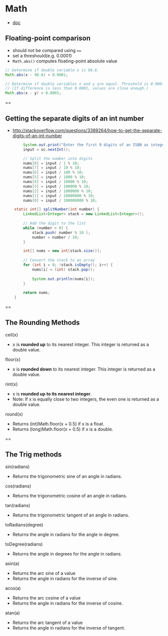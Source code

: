 # Math

- [doc](http://docs.oracle.com/javase/7/docs/api/java/lang/Math.html)

## Floating-point comparison

- should not be compared using `==`
- set a threshould(e.g. 0.0001)
- `Math.abs()` computes floating-point absolute value

```java
// Determine if double variable x is 98.6.
Math.abs(x - 98.6) < 0.0001;
```

```java
// Determine if double variables x and y are equal. Threshold is 0.0001.
// (If difference is less than 0.0001, values are close enough.)
Math.abs(x - y) < 0.0001;
```

==

## Getting the separate digits of an int number
- http://stackoverflow.com/questions/3389264/how-to-get-the-separate-digits-of-an-int-number

```java
        System.out.print("Enter the first 9 digits of an ISBN as integer: ");
        input = sc.nextInt();

        // Split the number into digits
        nums[8] = input / 1 % 10;
        nums[7] = input / 10 % 10;
        nums[6] = input / 100 % 10;
        nums[5] = input / 1000 % 10;
        nums[4] = input / 10000 % 10;
        nums[3] = input / 100000 % 10;
        nums[2] = input / 1000000 % 10;
        nums[1] = input / 10000000 % 10;
        nums[0] = input / 100000000 % 10;
```

```java
    static int[] splitNumber(int number) {
        LinkedList<Integer> stack = new LinkedList<Integer>();
        
        // Add the digit to the list
        while (number > 0) {
            stack.push( number % 10 );
            number = number / 10;
        }

        int[] nums = new int[stack.size()];
        
        // Convert the stack to an array
        for (int i = 0; !stack.isEmpty(); i++) {
            nums[i] = (int) stack.pop();
            
            System.out.println(nums[i]);
        }
        
        return nums;
    }
```

==

## The Rounding Methods

ceil(x)
- x is **rounded up** to its nearest integer. This integer is returned as a double value.

floor(x)
- x is **rounded down** to its nearest integer. This integer is returned as a double value.

rint(x)
- x is **rounded up to its nearest integer**.
- Note: If x is equally close to two integers, the even one is returned as a double value.

round(x)
- Returns (int)Math.floor(x + 0.5) if x is a float.
- Returns (long)Math.floor(x + 0.5) if x is a double.

==

## The Trig methods
sin(radians)
- Returns the trigonometric sine of an angle in radians.

cos(radians)
- Returns the trigonometric cosine of an angle in radians.

tan(radians)
- Returns the trigonometric tangent of an angle in radians.

toRadians(degree)
- Returns the angle in radians for the angle in degree.

toDegree(radians)
- Returns the angle in degrees for the angle in radians.

asin(a)
- Returns the arc sine of a value
- Returns the angle in radians for the inverse of sine.

acos(a)
- Returns the arc cosine of a value
- Returns the angle in radians for the inverse of cosine.

atan(a)
- Returns the arc tangent of a value
- Returns the angle in radians for the inverse of tangent.


